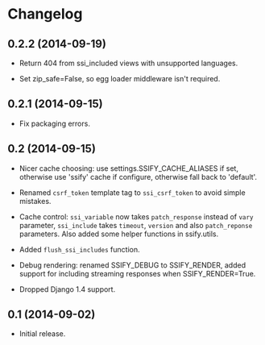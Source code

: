 # Changelog

## 0.2.2 (2014-09-19)

* Return 404 from ssi_included views with unsupported languages.

* Set zip_safe=False, so egg loader middleware isn't required.


## 0.2.1 (2014-09-15)

* Fix packaging errors.


## 0.2 (2014-09-15)

* Nicer cache choosing: use settings.SSIFY_CACHE_ALIASES if set,
  otherwise use 'ssify' cache if configure, otherwise
  fall back to 'default'.

* Renamed `csrf_token` template tag to `ssi_csrf_token` to avoid
  simple mistakes.

* Cache control: `ssi_variable` now takes `patch_response` instead
  of `vary` parameter, `ssi_include` takes `timeout`, `version` and
  also `patch_reponse` parameters.  Also added some helper functions
  in ssify.utils.

* Added `flush_ssi_includes` function.

* Debug rendering: renamed SSIFY_DEBUG to SSIFY_RENDER, added support
  for including streaming responses when SSIFY_RENDER=True.

* Dropped Django 1.4 support.


## 0.1 (2014-09-02)

* Initial release.
